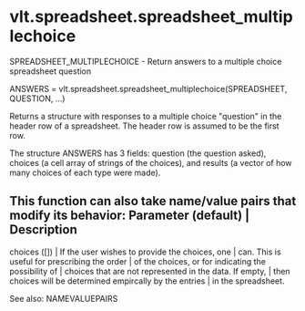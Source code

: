 # vlt.spreadsheet.spreadsheet_multiplechoice

  SPREADSHEET_MULTIPLECHOICE - Return answers to a multiple choice spreadsheet question
 
  ANSWERS = vlt.spreadsheet.spreadsheet_multiplechoice(SPREADSHEET, QUESTION, ...)
 
  Returns a structure with responses to a multiple choice "question"
  in the header row of a spreadsheet. The header row is assumed to be the first
  row.
 
  The structure ANSWERS has 3 fields: question (the question asked), choices
  (a cell array of strings of the choices), and results (a vector of how many choices
  of each type were made).
 
  This function can also take name/value pairs that modify its behavior:
  Parameter (default)    | Description
  --------------------------------------------------------------------
  choices ([])           | If the user wishes to provide the choices, one
                         |   can. This is useful for prescribing the order
                         |   of the choices, or for indicating the possibility of
                         |   choices that are not represented in the data. If empty,
                         |   then choices will be determined empircally by the entries
                         |   in the spreadsheet.
 
  See also: NAMEVALUEPAIRS

